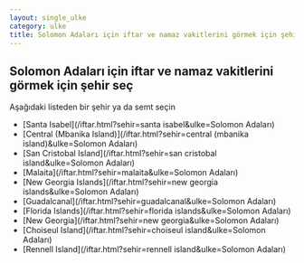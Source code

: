 ```yaml
---
layout: single_ulke
category: ulke
title: Solomon Adaları için iftar ve namaz vakitlerini görmek için şehir seç
---
```



## Solomon Adaları için iftar ve namaz vakitlerini görmek için şehir seç

Aşağıdaki listeden bir şehir ya da semt seçin


* [Santa Isabel](/iftar.html?sehir=santa isabel&ulke=Solomon Adaları)
* [Central (Mbanika Island)](/iftar.html?sehir=central (mbanika island)&ulke=Solomon Adaları)
* [San Cristobal Island](/iftar.html?sehir=san cristobal island&ulke=Solomon Adaları)
* [Malaita](/iftar.html?sehir=malaita&ulke=Solomon Adaları)
* [New Georgia Islands](/iftar.html?sehir=new georgia islands&ulke=Solomon Adaları)
* [Guadalcanal](/iftar.html?sehir=guadalcanal&ulke=Solomon Adaları)
* [Florida Islands](/iftar.html?sehir=florida islands&ulke=Solomon Adaları)
* [New Georgia](/iftar.html?sehir=new georgia&ulke=Solomon Adaları)
* [Choiseul Island](/iftar.html?sehir=choiseul island&ulke=Solomon Adaları)
* [Rennell Island](/iftar.html?sehir=rennell island&ulke=Solomon Adaları)
